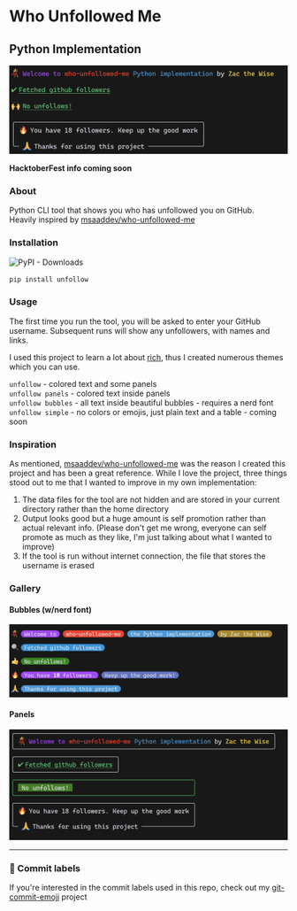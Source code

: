 # Who Unfollowed Me

## Python Implementation

![Regular style](./media/regular.png)

**HacktoberFest info coming soon**

### About

Python CLI tool that shows you who has unfollowed you on GitHub.  
Heavily inspired by [msaaddev/who-unfollowed-me](https://github.com/msaaddev/who-unfollowed-me)  

### Installation

![PyPI - Downloads](https://img.shields.io/pypi/dm/unfollow?style=flat-square&color=blue)

```py
pip install unfollow
```

### Usage

The first time you run the tool, you will be asked to enter your GitHub username. Subsequent runs will show any unfollowers, with names and links.  

I used this project to learn a lot about [rich](https://github.com/Textualize/rich), thus I created numerous themes which you can use.

`unfollow` - colored text and some panels  
`unfollow panels` - colored text inside panels  
`unfollow bubbles` - all text inside beautiful bubbles - requires a nerd font  
`unfollow simple` - no colors or emojis, just plain text and a table - coming soon  

### Inspiration

As mentioned, [msaaddev/who-unfollowed-me](https://github.com/msaaddev/who-unfollowed-me) was the reason I created this project and has been a great reference. While I love the project, three things stood out to me that I wanted to improve in my own implementation:
1. The data files for the tool are not hidden and are stored in your current directory rather than the home directory
2. Output looks good but a huge amount is self promotion rather than actual relevant info. (Please don't get me wrong, everyone can self promote as much as they like, I'm just talking about what I wanted to improve)
3. If the tool is run without internet connection, the file that stores the username is erased

### Gallery

#### Bubbles (w/nerd font)
![Bubbles](media/bubbles.png)  

#### Panels
![Panels](media/panels.png)

---
### 🎉 Commit labels
If you're interested in the commit labels used in this repo, check out my [git-commit-emoji](https://github.com/TechWiz-3/git-commit-emojis) project
